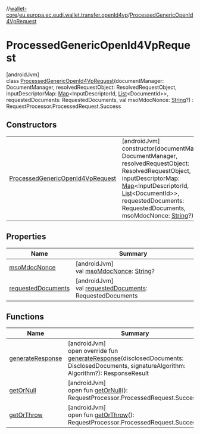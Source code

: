 //[wallet-core](../../../index.md)/[eu.europa.ec.eudi.wallet.transfer.openId4vp](../index.md)/[ProcessedGenericOpenId4VpRequest](index.md)

# ProcessedGenericOpenId4VpRequest

[androidJvm]\
class [ProcessedGenericOpenId4VpRequest](index.md)(documentManager: DocumentManager, resolvedRequestObject: ResolvedRequestObject, inputDescriptorMap: [Map](https://kotlinlang.org/api/latest/jvm/stdlib/kotlin-stdlib/kotlin.collections/-map/index.html)&lt;InputDescriptorId, [List](https://kotlinlang.org/api/latest/jvm/stdlib/kotlin-stdlib/kotlin.collections/-list/index.html)&lt;DocumentId&gt;&gt;, requestedDocuments: RequestedDocuments, val msoMdocNonce: [String](https://kotlinlang.org/api/latest/jvm/stdlib/kotlin-stdlib/kotlin/-string/index.html)?) : RequestProcessor.ProcessedRequest.Success

## Constructors

| | |
|---|---|
| [ProcessedGenericOpenId4VpRequest](-processed-generic-open-id4-vp-request.md) | [androidJvm]<br>constructor(documentManager: DocumentManager, resolvedRequestObject: ResolvedRequestObject, inputDescriptorMap: [Map](https://kotlinlang.org/api/latest/jvm/stdlib/kotlin-stdlib/kotlin.collections/-map/index.html)&lt;InputDescriptorId, [List](https://kotlinlang.org/api/latest/jvm/stdlib/kotlin-stdlib/kotlin.collections/-list/index.html)&lt;DocumentId&gt;&gt;, requestedDocuments: RequestedDocuments, msoMdocNonce: [String](https://kotlinlang.org/api/latest/jvm/stdlib/kotlin-stdlib/kotlin/-string/index.html)?) |

## Properties

| Name | Summary |
|---|---|
| [msoMdocNonce](mso-mdoc-nonce.md) | [androidJvm]<br>val [msoMdocNonce](mso-mdoc-nonce.md): [String](https://kotlinlang.org/api/latest/jvm/stdlib/kotlin-stdlib/kotlin/-string/index.html)? |
| [requestedDocuments](index.md#1436173325%2FProperties%2F1615067946) | [androidJvm]<br>val [requestedDocuments](index.md#1436173325%2FProperties%2F1615067946): RequestedDocuments |

## Functions

| Name | Summary |
|---|---|
| [generateResponse](generate-response.md) | [androidJvm]<br>open override fun [generateResponse](generate-response.md)(disclosedDocuments: DisclosedDocuments, signatureAlgorithm: Algorithm?): ResponseResult |
| [getOrNull](index.md#1268647320%2FFunctions%2F1615067946) | [androidJvm]<br>open fun [getOrNull](index.md#1268647320%2FFunctions%2F1615067946)(): RequestProcessor.ProcessedRequest.Success? |
| [getOrThrow](index.md#-927339947%2FFunctions%2F1615067946) | [androidJvm]<br>open fun [getOrThrow](index.md#-927339947%2FFunctions%2F1615067946)(): RequestProcessor.ProcessedRequest.Success |
